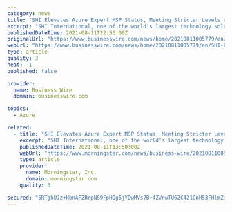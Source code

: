 ```yaml
---
category: news
title: "SHI Elevates Azure Expert MSP Status, Meeting Stricter Levels of Criteria in Recent Progress Audit"
excerpt: "SHI International, one of the world’s largest technology solutions providers, reaffirmed its Azure Expert MSP status in a rigorous third-party progres"
publishedDateTime: 2021-08-11T22:50:00Z
originalUrl: "https://www.businesswire.com/news/home/20210811005779/en/SHI-Elevates-Azure-Expert-MSP-Status-Meeting-Stricter-Levels-of-Criteria-in-Recent-Progress-Audit"
webUrl: "https://www.businesswire.com/news/home/20210811005779/en/SHI-Elevates-Azure-Expert-MSP-Status-Meeting-Stricter-Levels-of-Criteria-in-Recent-Progress-Audit"
type: article
quality: 3
heat: -1
published: false

provider:
  name: Business Wire
  domain: businesswire.com

topics:
  - Azure

related:
  - title: "SHI Elevates Azure Expert MSP Status, Meeting Stricter Levels of Criteria in Recent Progress Audit"
    excerpt: "SHI International, one of the world’s largest technology solutions providers, reaffirmed its Azure Expert MSP status in a rigorous third-party progress audit. After being recognized by Microsoft with the Azure Expert credential in 2020,"
    publishedDateTime: 2021-08-11T13:50:00Z
    webUrl: "https://www.morningstar.com/news/business-wire/20210811005779/shi-elevates-azure-expert-msp-status-meeting-stricter-levels-of-criteria-in-recent-progress-audit"
    type: article
    provider:
      name: Morningstar, Inc.
      domain: morningstar.com
    quality: 3

secured: "5RTghUJz+HbnAFZRrpNS9FpHQg5jYDwMVs7B+4ZVnwTU6ZC421CnH53FHlmZiEBPv9DLKhr4vcr9dHbcvKJKAmW8WkuBeETHG83RpQ6q+ueX3LS+rv12GFtwPb8b9BB2dOKyW9QIXbPzaO4/ND2Nm1sHY/JPh4Le+9RXj7y9LWPF3Dngg1SuRqWK1MN9uITgRWCTLGJsszxdZQiOyojEP0+HmjIz26n9bZWVhRPe1fFSAaYOCn/iuE8vzdzSyOwwCo+FA8vR/6/Omd0Wnw72KpnD2/NoWg+XOU7AZ7HDb3Es3zutvMcdDRpCtmD3xyrXU1G/nEiagAzVXr4XERvvIEdrOIB3mThyQYE5KCGmlOY=;ugOCItOqDIY7pi296Jxlwg=="
---
```


